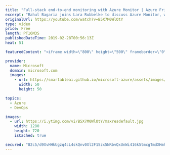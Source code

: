```yaml
---
title: "Full-stack end-to-end monitoring with Azure Monitor | Azure Friday"
excerpt: "Rahul Bagaria joins Lara Rubbelke to discuss Azure Monitor, which now includes Log Analytics and Application Insights. Azure Monitor provides full stack monitoring tools for collecting and analyzing telemetry that allow you to maximize the performance and availability of your cloud and on-premises resources"
originalUrl: https://youtube.com/watch?v=B5X7M0WlOtY
type: video
price: Free
length: PT16M3S
publishedDateTime: 2019-02-28T00:56:13Z
heat: 51

featuredContent: "<iframe width=\"800\" height=\"500\" frameborder=\"0\" src=\"https://www.youtube.com/embed/B5X7M0WlOtY\" allow=\"accelerometer; autoplay; encrypted-media; gyroscope; picture-in-picture\" allowfullscreen></iframe>"

provider:
  name: Microsoft
  domain: microsoft.com
  images:
    - url: https://smartableai.github.io/microsoft-azure/assets/images/organizations/microsoft.com-50x50.jpg
      width: 50
      height: 50

topics:
  - Azure
  - DevOps

images:
  - url: https://i.ytimg.com/vi/B5X7M0WlOtY/maxresdefault.jpg
    width: 1280
    height: 720
    isCached: true

secured: "82c5/d9XvHHkUgzq4cL4skQnv0Xl2F1Szx5NRbvQxUnWi416k5tmcgTmdXHmhqi3H/14DlkOBLdBZkLuVCFauaUg1FINb/z5nXk3rwMa8KaO1bpIPhGws6WK9xfldvKHZjox1pIT2cUFetWfBWBGfwxxg2Tk21+FjDAota0LYLp4FpYbneP7m7G2DkaKSijaU/6pociww2MHFyNTI+ow3y2JfEzdYd4/Ep0VJC3NcdrCZv8Du0K7DsJgCZEIQnNvetBdhYWAOTiXpdOuKWTtn5UYNBuArEfEL3Ny3QSI9r9v1tpT0mIa5hqCwGOX4jwZ2MThrxyEK0VdyCtrBZ7/YCVA8SCrcV3HnpYydhT/w2KH1QO0vYQSEZ7ZLMRmgt5X2up9JpXWpBDuob/0pFVZa18rPK/cwxbIwkeVnT26y2c=;RGpGBnwljRfAu9or2F4r4A=="
---
```


